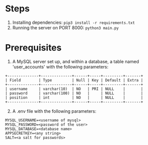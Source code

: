 # Steps
1. Installing dependencies: 
```pip3 install -r requirements.txt```
2. Running the server on PORT 8000:
```python3 main.py```

# Prerequisites
1. A MySQL server set up, and within a database, a table named 'user_accounts' with the following parameters:
```
+--------------+--------------+------+-----+---------+-------+
| Field        | Type         | Null | Key | Default | Extra |
+--------------+--------------+------+-----+---------+-------+
| username     | varchar(10)  | NO   | PRI | NULL    |       |
| password     | varchar(100) | NO   |     | NULL    |       |
| position     | int          | NO   |     | NULL    |       |
+--------------+--------------+------+-----+---------+-------+

```
2. A .env file with the following parameters:
```
MYSQL_USERNAME=<username of mysql>
MYSQL_PASSWORD=<password of the user>
MYSQL_DATABASE=<database name>
APPSECRETKEY=<any string>
SALT=<a salt for passwords>
```
